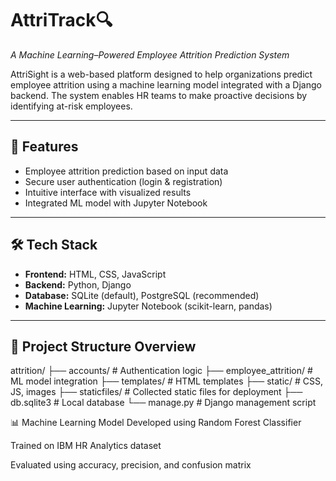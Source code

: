 # AttriTrack🔍  
*A Machine Learning–Powered Employee Attrition Prediction System*

AttriSight is a web-based platform designed to help organizations predict employee attrition using a machine learning model integrated with a Django backend. The system enables HR teams to make proactive decisions by identifying at-risk employees.

---

## 🚀 Features

- Employee attrition prediction based on input data  
- Secure user authentication (login & registration)  
- Intuitive interface with visualized results  
- Integrated ML model with Jupyter Notebook

---

## 🛠 Tech Stack

- **Frontend:** HTML, CSS, JavaScript  
- **Backend:** Python, Django  
- **Database:** SQLite (default), PostgreSQL (recommended)  
- **Machine Learning:** Jupyter Notebook (scikit-learn, pandas)

---

## 📁 Project Structure Overview

attrition/
├── accounts/ # Authentication logic
├── employee_attrition/ # ML model integration
├── templates/ # HTML templates
├── static/ # CSS, JS, images
├── staticfiles/ # Collected static files for deployment
├── db.sqlite3 # Local database
└── manage.py # Django management script

📊 Machine Learning Model
Developed using Random Forest Classifier

Trained on IBM HR Analytics dataset

Evaluated using accuracy, precision, and confusion matrix
